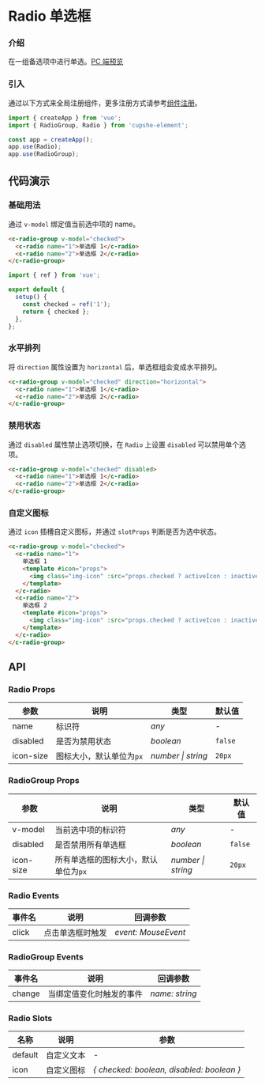 # Radio 单选框

### 介绍

在一组备选项中进行单选。[PC 端预览](/mobile.html#/radio)

### 引入

通过以下方式来全局注册组件，更多注册方式请参考[组件注册](#/zh-CN/advanced-usage#zu-jian-zhu-ce)。

```js
import { createApp } from 'vue';
import { RadioGroup, Radio } from 'cupshe-element';

const app = createApp();
app.use(Radio);
app.use(RadioGroup);
```

## 代码演示

### 基础用法

通过 `v-model` 绑定值当前选中项的 name。

```html
<c-radio-group v-model="checked">
  <c-radio name="1">单选框 1</c-radio>
  <c-radio name="2">单选框 2</c-radio>
</c-radio-group>
```

```js
import { ref } from 'vue';

export default {
  setup() {
    const checked = ref('1');
    return { checked };
  },
};
```

### 水平排列

将 `direction` 属性设置为 `horizontal` 后，单选框组会变成水平排列。

```html
<c-radio-group v-model="checked" direction="horizontal">
  <c-radio name="1">单选框 1</c-radio>
  <c-radio name="2">单选框 2</c-radio>
</c-radio-group>
```

### 禁用状态

通过 `disabled` 属性禁止选项切换，在 `Radio` 上设置 `disabled` 可以禁用单个选项。

```html
<c-radio-group v-model="checked" disabled>
  <c-radio name="1">单选框 1</c-radio>
  <c-radio name="2">单选框 2</c-radio>
</c-radio-group>
```

### 自定义图标

通过 `icon` 插槽自定义图标，并通过 `slotProps` 判断是否为选中状态。

```html
<c-radio-group v-model="checked">
  <c-radio name="1">
    单选框 1
    <template #icon="props">
      <img class="img-icon" :src="props.checked ? activeIcon : inactiveIcon" />
    </template>
  </c-radio>
  <c-radio name="2">
    单选框 2
    <template #icon="props">
      <img class="img-icon" :src="props.checked ? activeIcon : inactiveIcon" />
    </template>
  </c-radio>
</c-radio-group>
```

## API

### Radio Props

| 参数      | 说明                     | 类型               | 默认值  |
| --------- | ------------------------ | ------------------ | ------- |
| name      | 标识符                   | _any_              | -       |
| disabled  | 是否为禁用状态           | _boolean_          | `false` |
| icon-size | 图标大小，默认单位为`px` | _number \| string_ | `20px`  |

### RadioGroup Props

| 参数      | 说明                                 | 类型               | 默认值  |
| --------- | ------------------------------------ | ------------------ | ------- |
| v-model   | 当前选中项的标识符                   | _any_              | -       |
| disabled  | 是否禁用所有单选框                   | _boolean_          | `false` |
| icon-size | 所有单选框的图标大小，默认单位为`px` | _number \| string_ | `20px`  |

### Radio Events

| 事件名 | 说明             | 回调参数            |
| ------ | ---------------- | ------------------- |
| click  | 点击单选框时触发 | _event: MouseEvent_ |

### RadioGroup Events

| 事件名 | 说明                     | 回调参数       |
| ------ | ------------------------ | -------------- |
| change | 当绑定值变化时触发的事件 | _name: string_ |

### Radio Slots

| 名称    | 说明       | 参数                                      |
| ------- | ---------- | ----------------------------------------- |
| default | 自定义文本 | -                                         |
| icon    | 自定义图标 | _{ checked: boolean, disabled: boolean }_ |
